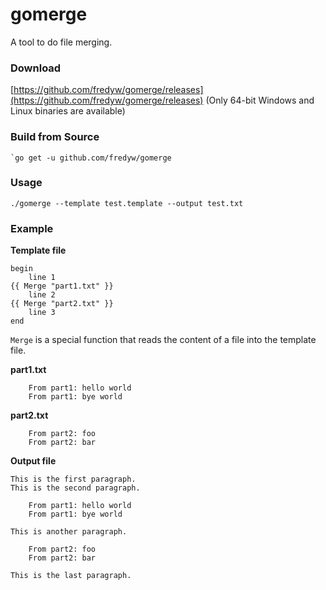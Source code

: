 # gomerge
A tool to do file merging.

### Download
[https://github.com/fredyw/gomerge/releases](https://github.com/fredyw/gomerge/releases)
(Only 64-bit Windows and Linux binaries are available)


### Build from Source
    `go get -u github.com/fredyw/gomerge

### Usage
    ./gomerge --template test.template --output test.txt

### Example
**Template file**

    begin
        line 1
    {{ Merge "part1.txt" }}
        line 2
    {{ Merge "part2.txt" }}
        line 3
    end

`Merge` is a special function that reads the content of a file into the template file.

**part1.txt**

        From part1: hello world
        From part1: bye world

**part2.txt**

        From part2: foo
        From part2: bar

**Output file**

    This is the first paragraph.
    This is the second paragraph.

        From part1: hello world
        From part1: bye world

    This is another paragraph.

        From part2: foo
        From part2: bar

    This is the last paragraph.